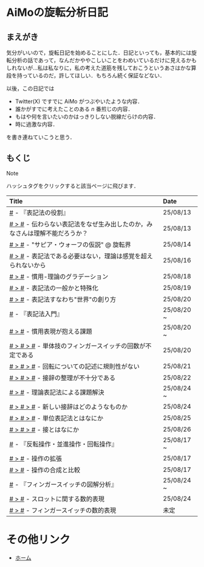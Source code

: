 # AiMoの旋転分析日記
## まえがき
気分がいいので，旋転日記を始めることにした．日記といっても，基本的には旋転分析の話であって，なんだかややこしいことをわめいているだけに見えるかもしれないが...私は私なりに，私の考えた道筋を残しておこうというあさはかな算段を持っているのだ，許してほしい．もちろん続く保証などない．

以後，この日記では
- Twitter(X) ですでに AiMo がつぶやいたような内容．
- 誰かがすでに考えたことのある $n$ 番煎じの内容．
- もはや何を言いたいのかはっきりしない脱線だらけの内容．
- 時に過激な内容．

を書き連ねていこうと思う．

## もくじ

> [!Note]
> ハッシュタグをクリックすると該当ページに飛びます．


|Title|Date|
|:-|:-|
|[#](role_of_notations.md) - 『表記法の役割』|25/08/13|
|[# > #](role_of_notations.md#伝わらない表記法をなぜ生み出したのかみなさんは理解不能だろうか) - 伝わらない表記法をなぜ生み出したのか，みなさんは理解不能だろうか？|25/08/13|
|[# > #](role_of_notations.md#サピア・ウォーフの仮説--旋転界) - "サピア・ウォーフの仮説" @ 旋転界|25/08/14|
|[# > #](role_of_notations.md#表記法である必要はない理論は感覚を超えられないから) - 表記法である必要はない，理論は感覚を超えられないから|25/08/16|
|[# > #](role_of_notations.md#慣用-理論のグラデーション) - 慣用-理論のグラデーション|25/08/18|
|[# > #](role_of_notations.md#表記法の一般かと特殊化) - 表記法の一般かと特殊化|25/08/19|
|[# > #](role_of_notations.md#表記法すなわち世界の創り方) - 表記法すなわち"世界"の創り方|25/08/20|
|[#](an_introduction_of_rotation.md) - 『表記法入門』|25/08/20 ~|
|[# > #](an_introduction_of_rotation.md#慣用表現が抱える課題) - 慣用表現が抱える課題|25/08/20 ~|
|[# > # > #](an_introduction_of_rotation.md#単体技のフィンガースイッチの回数が不定である) - 単体技のフィンガースイッチの回数が不定である|25/08/20|
|[# > # > #](an_introduction_of_rotation.md#回転についての記述に規則性がない) - 回転についての記述に規則性がない|25/08/21|
|[# > # > #](an_introduction_of_rotation.md#接辞の整理が不十分である) - 接辞の整理が不十分である|25/08/22|
|[# > #](an_introduction_of_rotation.md#理論表記法による課題解決) - 理論表記法による課題解決|25/08/24 ~|
|[# > # > #](an_introduction_of_rotation.md#新しい接辞はどのようなものか) - 新しい接辞はどのようなものか|25/08/24|
|[# > # > #](an_introduction_of_rotation.md#単位表記法とはなにか) - 単位表記法とはなにか|25/08/25|
|[# > # > #](an_introduction_of_rotation.md#接とはなにか) - 接とはなにか|25/08/26|
|[#](expansion_of_operation.md) - 『反転操作・並進操作・回転操作』|25/08/17 ~ |
|[# > #](expansion_of_operation.md#操作の拡張) - 操作の拡張|25/08/17|
|[# > #](expansion_of_operation.md#操作の合成と比較) - 操作の合成と比較|25/08/17|
|[#](expansion_of_operation.md) - 『フィンガースイッチの図解分析』|25/08/24 ~|
|[# > #](expansion_of_operation.md#スロットに関する数的表現) - スロットに関する数的表現|25/08/24|
|[# > #](expansion_of_operation.md#フィンガースイッチの数的表現) - フィンガースイッチの数的表現|未定|



# その他リンク
- [ホーム](../README.md)